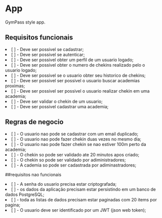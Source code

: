 # App 

GymPass style app.

## Requisitos funcionais

<lu>
    <li>[ ] - Deve ser possivel se cadastrar;</li>
    <li>[ ] - Deve ser possivel se autenticar;</li>
    <li>[ ] - Deve ser possivel obter um perfil de um usuario logado;</li>
    <li>[ ] - Deve ser possivel obter o numero de chekins realizado pelo o usuario logado;</li>
    <li>[ ] - Deve ser possivel se o usuario obter seu historico de chekins;</li>
    <li>[ ] - Deve ser possivel ser possivel o usuario buscar academias proximas;</li>
    <li>[ ] - Deve ser possivel ser possivel o usuario realizar chekin em uma academia;</li>
    <li>[ ] - Deve ser validar o chekin de um usuario;</li>
    <li>[ ] - Deve ser possivel cadastrar uma academia;</li>
</lu>

## Regras de negocio

<lu>
    <li>[ ] - O usuario nao pode se cadastrar com um email duplicado;</li>
    <li>[ ] - O usuario nao pode fazer chekin duas vezes no mesmo dia;</li>
    <li>[ ] - O usuario nao pode fazer chekin se nao estiver 100m perto da academia;</li>
    <li>[ ] - O chekin so pode ser validado ate 20 minutos apos criado;</li>
    <li>[ ] - O chekin so pode ser validado por adiministradores;</li>
    <li>[ ] - A cademia so pode ser cadastrada por adiminastradores;</li>
</lu>

##requisitos nao funcionais

<lu>
    <li>[ ] - A senha do usuario precisa estar criptografada;</li>
    <li>[ ] - os dados da aplicação precisam estar persistindo em um banco de dados PostgreSQL;</li>
    <li>[ ] - toda as listas de dados precisam estar paginadas com 20 items por pagina;</li>
    <li>[ ] - O usuario deve ser identificado por um JWT (json web token);</li>
</lu>